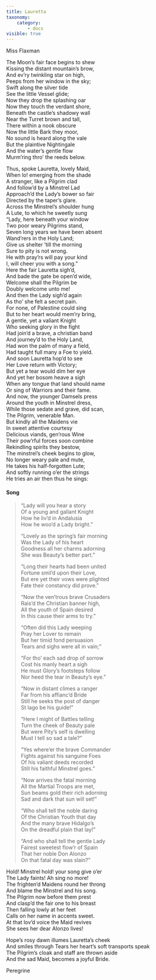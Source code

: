 ```yaml
---
title: Lauretta
taxonomy:
    category:
        - docs
visible: true
---
```


<div class="author">Miss Flaxman</div>

The Moon’s fair face begins to shew  
Kissing the distant mountain’s brow,  
And ev’ry twinkling star on high,  
Peeps from her window in the sky;  
Swift along the silver tide  
See the little Vessel glide;  
Now they drop the splashing oar  
Now they touch the verdant shore,  
Beneath the castle’s shadowy wall  
Near the Turret brown and tall,  
There within a nook obscure  
Now the little Bark they moor,  
No sound is heard along the vale  
But the plaintive Nightingale  
And the water’s gentle flow  
Murm’ring thro’ the reeds below.  
  
Thus, spoke Lauretta, lovely Maid,  
When lo! emerging from the shade  
A stranger, like a Pilgrim clad  
And follow’d by a Minstrel Lad  
Approach’d the Lady’s bower so fair  
Directed by the taper’s glare.  
Across the Minstrel’s shoulder hung  
A Lute, to which he sweetly sung  
“Lady, here beneath your window  
Two poor weary Pilgrims stand,  
Seven long years we have been absent  
Wand’rers in the Holy Land;  
Give us shelter ’till the morning  
Sure to pity is not wrong.  
He with pray’rs will pay your kind  
I, will cheer you with a song.”  
Here the fair Lauretta sigh’d,  
And bade the gate be open’d wide,  
Welcome shall the Pilgrim be  
Doubly welcome unto me!  
And then the Lady sigh’d again  
As tho’ she felt a secret pain.  
For none, of Palestine could sing  
But to her heart would mem’ry bring,  
A gentle, yet a valiant Knight  
Who seeking glory in the fight  
Had join’d a brave, a christian band  
And journey’d to the Holy Land,  
Had won the palm of many a field,  
Had taught full many a Foe to yield.  
And soon Lauretta hop’d to see  
Her Love return with Victory;  
But yet a tear would dim her eye  
And yet her bosom heave a sigh  
When any tongue that land should name  
Or sing of Warriors and their fame.  
And now, the younger Damsels press  
Around the youth in Minstrel dress,  
While those sedate and grave, did scan,  
The Pilgrim, venerable Man.  
But kindly all the Maidens vie  
In sweet attentive courtesy  
Delicious viands, gen’rous Wine  
Their pow’rful forces soon combine  
Rekindling spirits they bestow,  
The minstrel’s cheek begins to glow,  
No longer weary pale and mute,  
He takes his half-forgotten Lute;  
And softly running o’er the strings  
He tries an air then thus he sings:  
  
#### Song  
  
> “Lady will you hear a story  
> Of a young and gallant Knight  
> How he liv’d in Andalusia  
> How he woo’d a Lady bright.”  
>   
> “Lovely as the spring’s fair morning  
> Was the Lady of his heart  
> Goodness all her charms adorning  
> She was Beauty’s better part.”  
>   
> “Long their hearts had been united  
> Fortune smil’d upon their Love,  
> But ere yet their vows were plighted  
> Fate their constancy did prove.”  
> 
> “Now the ven’trous brave Crusaders  
> Rais’d the Christian banner high,  
> All the youth of Spain desired  
> In this cause their arms to try.”  
>   
> “Often did this Lady weeping  
> Pray her Lover to remain  
> But her timid fond persuasion  
> Tears and sighs were all in vain;”  
>   
> “For tho’ each sad drop of sorrow  
> Cost his manly heart a sigh  
> He must Glory’s footsteps follow  
> Nor heed the tear in Beauty’s eye.”  
>   
> “Now in distant climes a ranger  
> Far from his affianc’d Bride  
> Still he seeks the post of danger  
> St Iago be his guide!”  
>   
> “Here I might of Battles telling  
> Turn the cheek of Beauty pale  
> But were Pity’s self is dwelling  
> Must I tell so sad a tale?”  
>   
> “Yes where’er the brave Commander  
> Fights against his sanguine Foes  
> Of his valiant deeds recorded  
> Still his faithful Minstrel goes.”  
>   
> “Now arrives the fatal morning  
> All the Martial Troops are met,  
> Sun beams gold their rich adorning  
> Sad and dark that sun will set!”  
>   
> “Who shall tell the noble daring  
> Of the Christian Youth that day  
> And the many brave Hidalgo’s  
> On the dreadful plain that lay!”  
>   
> “And who shall tell the gentle Lady  
> Fairest sweetest flow’r of Spain  
> That her noble Don Alonzo  
> On that fatal day was slain?”  
  
Hold! Minstrel hold! your song give o’er  
The Lady faints! Ah sing no more!  
The frighten’d Maidens round her throng  
And blame the Minstrel and his song.  
The Pilgrim now before them prest  
And clasp’d the fair one to his breast  
Then falling lowly at her feet  
Calls on her name in accents sweet.  
At that lov’d voice the Maid revives  
She sees her dear Alonzo lives!  
  
Hope’s rosy dawn illumes Lauretta’s cheek  
And smiles through Tears her heart’s soft transports speak  
The Pilgrim’s cloak and staff are thrown aside  
And the sad Maid, becomes a joyful Bride.  
  
Peregrine